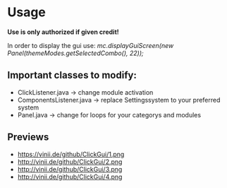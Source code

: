 # Usage
**Use is only authorized if given credit!**

In order to display the gui use:
*mc.displayGuiScreen(new Panel(themeModes.getSelectedCombo(), 22));*

## Important classes to modify:
- ClickListener.java -> change module activation
- ComponentsListener.java -> replace Settingssystem to your preferred system
- Panel.java -> change for loops for your categorys and modules

## Previews
- https://vinii.de/github/ClickGui/1.png
- http://vinii.de/github/ClickGui/2.png
- http://vinii.de/github/ClickGui/3.png
- http://vinii.de/github/ClickGui/4.png
